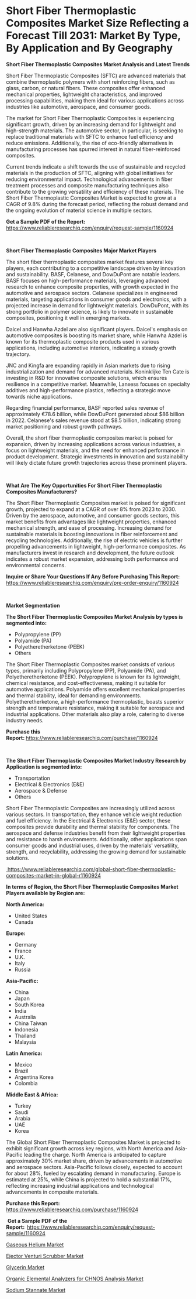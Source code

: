 <p><h1>Short Fiber Thermoplastic Composites Market Size Reflecting a Forecast Till 2031: Market By Type, By Application and By Geography</h1></p><p><strong>Short Fiber Thermoplastic Composites Market Analysis and Latest Trends</strong></p>
<p><p>Short Fiber Thermoplastic Composites (SFTC) are advanced materials that combine thermoplastic polymers with short reinforcing fibers, such as glass, carbon, or natural fibers. These composites offer enhanced mechanical properties, lightweight characteristics, and improved processing capabilities, making them ideal for various applications across industries like automotive, aerospace, and consumer goods. </p><p>The market for Short Fiber Thermoplastic Composites is experiencing significant growth, driven by an increasing demand for lightweight and high-strength materials. The automotive sector, in particular, is seeking to replace traditional materials with SFTC to enhance fuel efficiency and reduce emissions. Additionally, the rise of eco-friendly alternatives in manufacturing processes has spurred interest in natural fiber-reinforced composites.</p><p>Current trends indicate a shift towards the use of sustainable and recycled materials in the production of SFTC, aligning with global initiatives for reducing environmental impact. Technological advancements in fiber treatment processes and composite manufacturing techniques also contribute to the growing versatility and efficiency of these materials. The Short Fiber Thermoplastic Composites Market is expected to grow at a CAGR of 9.8% during the forecast period, reflecting the robust demand and the ongoing evolution of material science in multiple sectors.</p></p>
<p><strong>Get a Sample PDF of the Report:&nbsp;</strong> <a href="https://www.reliableresearchiq.com/enquiry/request-sample/1160924?utm_campaign=1088&utm_medium=2&utm_source=Github&utm_content=ia&utm_term=05122024&utm_id=short-fiber-thermoplastic-composites">https://www.reliableresearchiq.com/enquiry/request-sample/1160924</a></p>
<p>&nbsp;</p>
<p><strong>Short Fiber Thermoplastic Composites Major Market Players</strong></p>
<p><p>The short fiber thermoplastic composites market features several key players, each contributing to a competitive landscape driven by innovation and sustainability. BASF, Celanese, and DowDuPont are notable leaders. BASF focuses on high-performance materials, leveraging advanced research to enhance composite properties, with growth expected in the automotive and aerospace sectors. Celanese specializes in engineered materials, targeting applications in consumer goods and electronics, with a projected increase in demand for lightweight materials. DowDuPont, with its strong portfolio in polymer science, is likely to innovate in sustainable composites, positioning it well in emerging markets.</p><p>Daicel and Hanwha Azdel are also significant players. Daicel's emphasis on automotive composites is boosting its market share, while Hanwha Azdel is known for its thermoplastic composite products used in various applications, including automotive interiors, indicating a steady growth trajectory.</p><p>JNC and Kingfa are expanding rapidly in Asian markets due to rising industrialization and demand for advanced materials. Koninklijke Ten Cate is investing in R&D for innovative composite solutions, which ensures resilience in a competitive market. Meanwhile, Lanxess focuses on specialty additives and high-performance plastics, reflecting a strategic move towards niche applications.</p><p>Regarding financial performance, BASF reported sales revenue of approximately €78.6 billion, while DowDuPont generated about $86 billion in 2022. Celanese's sales revenue stood at $8.5 billion, indicating strong market positioning and robust growth pathways.</p><p>Overall, the short fiber thermoplastic composites market is poised for expansion, driven by increasing applications across various industries, a focus on lightweight materials, and the need for enhanced performance in product development. Strategic investments in innovation and sustainability will likely dictate future growth trajectories across these prominent players.</p></p>
<p>&nbsp;</p>
<p><strong>What Are The Key Opportunities For Short Fiber Thermoplastic Composites Manufacturers?</strong></p>
<p><p>The Short Fiber Thermoplastic Composites market is poised for significant growth, projected to expand at a CAGR of over 8% from 2023 to 2030. Driven by the aerospace, automotive, and consumer goods sectors, this market benefits from advantages like lightweight properties, enhanced mechanical strength, and ease of processing. Increasing demand for sustainable materials is boosting innovations in fiber reinforcement and recycling technologies. Additionally, the rise of electric vehicles is further propelling advancements in lightweight, high-performance composites. As manufacturers invest in research and development, the future outlook indicates a robust market expansion, addressing both performance and environmental concerns.</p></p>
<p><strong>Inquire or Share Your Questions If Any Before Purchasing This Report:</strong> <a href="https://www.reliableresearchiq.com/enquiry/pre-order-enquiry/1160924?utm_campaign=1088&utm_medium=2&utm_source=Github&utm_content=ia&utm_term=05122024&utm_id=short-fiber-thermoplastic-composites">https://www.reliableresearchiq.com/enquiry/pre-order-enquiry/1160924</a></p>
<p>&nbsp;</p>
<p><strong>Market Segmentation</strong></p>
<p><strong>The Short Fiber Thermoplastic Composites Market Analysis by types is segmented into:</strong></p>
<p><ul><li>Polypropylene (PP)</li><li>Polyamide (PA)</li><li>Polyetheretherketone (PEEK)</li><li>Others</li></ul></p>
<p><p>The Short Fiber Thermoplastic Composites market consists of various types, primarily including Polypropylene (PP), Polyamide (PA), and Polyetheretherketone (PEEK). Polypropylene is known for its lightweight, chemical resistance, and cost-effectiveness, making it suitable for automotive applications. Polyamide offers excellent mechanical properties and thermal stability, ideal for demanding environments. Polyetheretherketone, a high-performance thermoplastic, boasts superior strength and temperature resistance, making it suitable for aerospace and industrial applications. Other materials also play a role, catering to diverse industry needs.</p></p>
<p><strong>Purchase this Report:&nbsp;</strong><a href="https://www.reliableresearchiq.com/purchase/1160924?utm_campaign=1088&utm_medium=2&utm_source=Github&utm_content=ia&utm_term=05122024&utm_id=short-fiber-thermoplastic-composites">https://www.reliableresearchiq.com/purchase/1160924</a></p>
<p>&nbsp;</p>
<p><strong>The Short Fiber Thermoplastic Composites Market Industry Research by Application is segmented into:</strong></p>
<p><ul><li>Transportation</li><li>Electrical & Electronics (E&E)</li><li>Aerospace & Defense</li><li>Others</li></ul></p>
<p><p>Short Fiber Thermoplastic Composites are increasingly utilized across various sectors. In transportation, they enhance vehicle weight reduction and fuel efficiency. In the Electrical & Electronics (E&E) sector, these composites provide durability and thermal stability for components. The aerospace and defense industries benefit from their lightweight properties and resistance to harsh environments. Additionally, other applications span consumer goods and industrial uses, driven by the materials' versatility, strength, and recyclability, addressing the growing demand for sustainable solutions.</p></p>
<p><a href="https://www.reliableresearchiq.com/global-short-fiber-thermoplastic-composites-market-in-global-r1160924?utm_campaign=1088&utm_medium=2&utm_source=Github&utm_content=ia&utm_term=05122024&utm_id=short-fiber-thermoplastic-composites">&nbsp;https://www.reliableresearchiq.com/global-short-fiber-thermoplastic-composites-market-in-global-r1160924</a></p>
<p><strong>In terms of Region, the Short Fiber Thermoplastic Composites Market Players available by Region are:</strong></p>
<p>
    <p> <strong> North America: </strong>
        <ul>
            <li>United States</li>
            <li>Canada</li>
        </ul>
        </p> 
    <p> <strong> Europe: </strong>
        <ul>
            <li>Germany</li>
            <li>France</li>
            <li>U.K.</li>
            <li>Italy</li>
            <li>Russia</li>
        </ul>
        </p> 
    <p> <strong> Asia-Pacific: </strong>
        <ul>
            <li>China</li>
            <li>Japan</li>
            <li>South Korea</li>
            <li>India</li>
            <li>Australia</li>
            <li>China Taiwan</li>
            <li>Indonesia</li>
            <li>Thailand</li>
            <li>Malaysia</li>
        </ul>
        </p> 
    <p> <strong> Latin America: </strong>
        <ul>
            <li>Mexico</li>
            <li>Brazil</li>
            <li>Argentina Korea</li>
            <li>Colombia</li>
        </ul>
        </p> 
    <p> <strong> Middle East & Africa: </strong>
        <ul>
            <li>Turkey</li>
            <li>Saudi</li>
            <li>Arabia</li>
            <li>UAE</li>
            <li>Korea</li>
        </ul>
    </p>
    </p>
<p><p>The Global Short Fiber Thermoplastic Composites Market is projected to exhibit significant growth across key regions, with North America and Asia-Pacific leading the charge. North America is anticipated to capture approximately 30% market share, driven by advancements in automotive and aerospace sectors. Asia-Pacific follows closely, expected to account for about 28%, fueled by escalating demand in manufacturing. Europe is estimated at 25%, while China is projected to hold a substantial 17%, reflecting increasing industrial applications and technological advancements in composite materials.</p></p>
<p><strong>Purchase this Report: </strong><a href="https://www.reliableresearchiq.com/purchase/1160924?utm_campaign=1088&utm_medium=2&utm_source=Github&utm_content=ia&utm_term=05122024&utm_id=short-fiber-thermoplastic-composites">https://www.reliableresearchiq.com/purchase/1160924</a></p>
<p>&nbsp;<strong>Get a Sample PDF of the Report:&nbsp;&nbsp;</strong><a href="https://www.reliableresearchiq.com/enquiry/request-sample/1160924?utm_campaign=1088&utm_medium=2&utm_source=Github&utm_content=ia&utm_term=05122024&utm_id=short-fiber-thermoplastic-composites">https://www.reliableresearchiq.com/enquiry/request-sample/1160924</a></p>
<p><strong></strong></p>
<p><p><a href="https://www.linkedin.com/pulse/gaseous-helium-market-size-revenue-trend-analysis-type-application-b48he?utm_campaign=1088&utm_medium=2&utm_source=Github&utm_content=ia&utm_term=05122024&utm_id=short-fiber-thermoplastic-composites">Gaseous Helium Market</a></p><p><a href="https://issuu.com/reportprime-2/docs/ejector-venturi-scrubber-market-size-2030.pptx?utm_campaign=1088&utm_medium=2&utm_source=Github&utm_content=ia&utm_term=05122024&utm_id=short-fiber-thermoplastic-composites">Ejector Venturi Scrubber Market</a></p><p><a href="https://www.linkedin.com/pulse/glycerin-market-outlook-from-2024-2031-marketsize-share-t9xze?utm_campaign=1088&utm_medium=2&utm_source=Github&utm_content=ia&utm_term=05122024&utm_id=short-fiber-thermoplastic-composites">Glycerin Market</a></p><p><a href="https://issuu.com/reportprime-2/docs/organic-elemental-analyzers-for-chnos-analysis-mar?utm_campaign=1088&utm_medium=2&utm_source=Github&utm_content=ia&utm_term=05122024&utm_id=short-fiber-thermoplastic-composites">Organic Elemental Analyzers for CHNOS Analysis Market</a></p><p><a href="https://www.linkedin.com/pulse/unlocking-potential-sodium-stannate-market-growth-trends-ghh4e?utm_campaign=1088&utm_medium=2&utm_source=Github&utm_content=ia&utm_term=05122024&utm_id=short-fiber-thermoplastic-composites">Sodium Stannate Market</a></p></p>